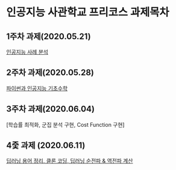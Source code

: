 # 인공지능 사관학교 프리코스 과제목차

## 1주차 과제(2020.05.21)
 [인공지능 사례 분석](https://github.com/Babywalnut/test/blob/master/광주_1주차_과제.ipynb)
## 2주차 과제(2020.05.28)
 [파이썬과 인공지능 기초수학](https://github.com/Babywalnut/test/blob/master/2주차과제_ipynb의_사본.ipynb)
## 3주차 과제(2020.06.04)
 [학습률 최적화, 군집 분석 구현, Cost Function 구현]
## 4줓 과제 (2020.06.11)
 [딥러닝 용어 정리, 클론 코딩, 딥러닝 순전파 & 역전파 계산](https://github.com/Babywalnut/test/blob/master/4주차_과제_ipynb의_사본.ipynb)
 
